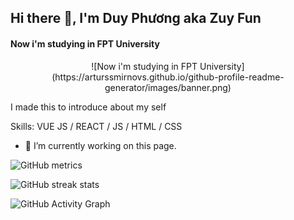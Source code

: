 ## Hi there 👋, I'm Duy Phương aka Zuy Fun
#### Now i'm studying in FPT University

<p align="center">
  ![Now i'm studying in FPT University](https://arturssmirnovs.github.io/github-profile-readme-generator/images/banner.png)

I made this to introduce about my self

Skills: VUE JS / REACT / JS / HTML / CSS

- 🔭 I’m currently working on this page. 

![GitHub metrics](https://metrics.lecoq.io/zuyfun)  

![GitHub streak stats](https://github-readme-streak-stats.herokuapp.com/?user=zuyfun)

![GitHub Activity Graph](https://activity-graph.herokuapp.com/graph?username=zuyfun)  
</p>
